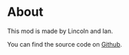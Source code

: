 # About

This mod is made by Lincoln and Ian.

You can find the source code on [Github](https://github.com/Between-Two-Suns/goblin-huts).

